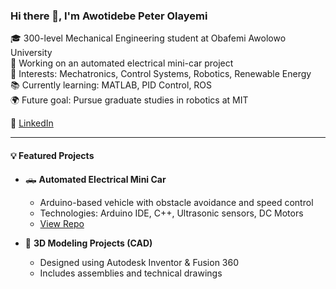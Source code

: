 ### Hi there 👋, I'm Awotidebe Peter Olayemi

🎓 300-level Mechanical Engineering student at Obafemi Awolowo University  
🚗 Working on an automated electrical mini-car project  
🔧 Interests: Mechatronics, Control Systems, Robotics, Renewable Energy  
📚 Currently learning: MATLAB, PID Control, ROS  
🌍 Future goal: Pursue graduate studies in robotics at MIT

🔗 [LinkedIn](https://www.linkedin.com/in/peter-awotidebe-4b9bb1248) 

---

#### 💡 Featured Projects

- 🛻 **Automated Electrical Mini Car**  
  - Arduino-based vehicle with obstacle avoidance and speed control  
  - Technologies: Arduino IDE, C++, Ultrasonic sensors, DC Motors  
  - [View Repo](https://github.com/yourusername/mini-car)

- 📐 **3D Modeling Projects (CAD)**  
  - Designed using Autodesk Inventor & Fusion 360  
  - Includes assemblies and technical drawings  


<!---
Peter081004/Peter081004 is a ✨ special ✨ repository because its `README.md` (this file) appears on your GitHub profile.
You can click the Preview link to take a look at your changes.
--->
